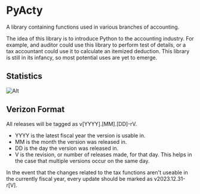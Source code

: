# PyActy
A library containing functions used in various branches of accounting.

The idea of this library is to introduce Python to the accounting industry. For example, and auditor could use this
library to perform test of details, or a tax accountant could use it to calculate an itemized deduction. This library is
still in its infancy, so most potential uses are yet to emerge.

## Statistics

![Alt](https://repobeats.axiom.co/api/embed/f31d1c5c736b02981b1ad482843044ed315ce5e1.svg "Repobeats analytics image")

## Verizon Format

All releases will be tagged as v[YYYY].[MM].[DD]-rV.

- YYYY is the latest fiscal year the version is usable in.
- MM is the month the version was released in.
- DD is the day the version was released in.
- V is the revision, or number of releases made, for that day. This helps in the case that multiple versions occur on the same day.

In the event that the changes related to the tax functions aren't useable in the currently fiscal year, every update should be marked as v2023.12.31-r[V].


